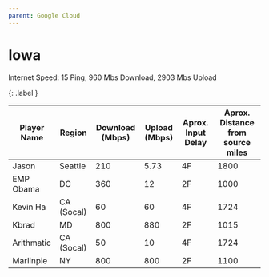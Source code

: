 ```yaml
---
parent: Google Cloud
---
```


# Iowa

Internet Speed: 15 Ping, 960 Mbs Download, 2903 Mbs Upload

{: .label }

| Player Name | Region | Download (Mbps) | Upload (Mbps) | Aprox. Input Delay | Aprox. Distance from source miles | 
|-|-|-|-|-|-|
| Jason | Seattle | 210 | 5.73 | 4F | 1800 |  
| EMP Obama | DC | 360 | 12 | 2F | 1000 |  
| Kevin Ha | CA (Socal) | 60 | 60 | 4F | 1724 |  
| Kbrad | MD | 800 | 880 | 2F | 1015 |  
| Arithmatic | CA (Socal) | 50 | 10 | 4F | 1724 |  
| Marlinpie | NY | 800 | 800 | 2F | 1100 |  
